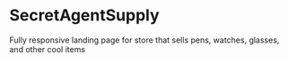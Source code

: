 # SecretAgentSupply

Fully responsive landing page for store that sells pens, watches, glasses, and other cool items
